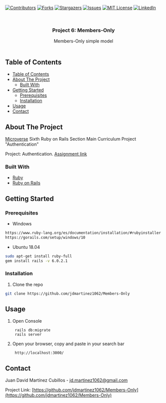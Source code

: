 <!-- PROJECT SHIELDS -->
<!--
*** I'm using markdown "reference style" links for readability.
*** Reference links are enclosed in brackets [ ] instead of parentheses ( ).
*** See the bottom of this document for the declaration of the reference variables
*** for contributors-url, forks-url, etc. This is an optional, concise syntax you may use.
*** https://www.markdownguide.org/basic-syntax/#reference-style-links
-->

[![Contributors][contributors-shield]][contributors-url]
[![Forks][forks-shield]][forks-url]
[![Stargazers][stars-shield]][stars-url]
[![Issues][issues-shield]][issues-url]
[![MIT License][license-shield]][license-url]
[![LinkedIn][linkedin-shield]][linkedin-url]

<!-- PROJECT LOGO -->
<br />
<p align="center">
  <a href="https://github.com/jdmartinez1062/Members-Only">

<!-- <img src="app/assets/images/badge.svg" widht= "200px" height="200px"> -->
  </a>

  <h3 class ="norse" align="center" style="@font-face {font-family: 'Norse'; src: url('/fonts/Norse.otf'); font-family:'Norse'}">Project 6: Members-Only</h3>


  <p align="center">
    Members-Only simple model
    <br />
    <br />
  </p>
</p>

<!-- TABLE OF CONTENTS -->

## Table of Contents

- [Table of Contents](#table-of-contents)
- [About The Project](#about-the-project)
  - [Built With](#built-with)
- [Getting Started](#getting-started)
  - [Prerequisites](#prerequisites)
  - [Installation](#installation)
- [Usage](#usage)
- [Contact](#contact)

<!-- ABOUT THE PROJECT -->

## About The Project



[Microverse](https://www.microverse.org/) Sixth Ruby on Rails Section Main Curriculum Project "Authentication"

Project: Authentication. [Assignment link](https://www.theodinproject.com/courses/ruby-on-rails/lessons/authentication)



### Built With

- [Ruby](https://www.ruby-lang.org)
- [Ruby on Rails](https://rubyonrails.org/)

## Getting Started

### Prerequisites


* Windows
```sh
https://www.ruby-lang.org/es/documentation/installation/#rubyinstaller
https://gorails.com/setup/windows/10
```
* Ubuntu 18.04
```sh
sudo apt-get install ruby-full
gem install rails -v 6.0.2.1
```
### Installation

1. Clone the repo

```sh
git clone https://github.com/jdmartinez1062/Members-Only
```
<!-- USAGE EXAMPLES -->
## Usage

1. Open Console

    
        rails db:migrate
        rails server         
    

2. Open your browser, copy and paste in your search bar
   
        http://localhost:3000/

        

<!-- CONTACT -->

## Contact

Juan David Martínez Cubillos - jd.martinez1062@gmail.com

Project Link: [https://github.com/jdmartinez1062/Members-Only](https://github.com/jdmartinez1062/Members-Only)

<!-- ACKNOWLEDGEMENTS -->


<!-- MARKDOWN LINKS & IMAGES -->
<!-- https://www.markdownguide.org/basic-syntax/#reference-style-links -->

[contributors-shield]: https://img.shields.io/github/contributors/jdmartinez1062/Members-Only.svg?style=flat-square
[contributors-url]: https://github.com/jdmartinez1062/Members-Only/graphs/contributors
[forks-shield]: https://img.shields.io/github/forks/jdmartinez1062/Members-Only.svg?style=flat-square
[forks-url]: https://github.com/jdmartinez1062/Members-Only/network/members
[stars-shield]: https://img.shields.io/github/stars/jdmartinez1062/Members-Only.svg?style=flat-square
[stars-url]: https://github.com/jdmartinez1062/Members-Only/stargazers
[issues-shield]: https://img.shields.io/github/issues/jdmartinez1062/Members-Only.svg?style=flat-square
[issues-url]: https://github.com/jdmartinez1062/Members-Only/issues
[license-shield]: https://img.shields.io/github/license/jdmartinez1062/Members-Only.svg?style=flat-square
[license-url]: https://github.com/jdmartinez1062/Members-Only/blob/master/LICENSE.txt
[linkedin-shield]: https://img.shields.io/badge/-LinkedIn-black.svg?style=flat-square&logo=linkedin&colorB=555
[linkedin-url]: https://linkedin.com/in/othneildrew
[product-screenshot]: imgs/screenshot.jpg

